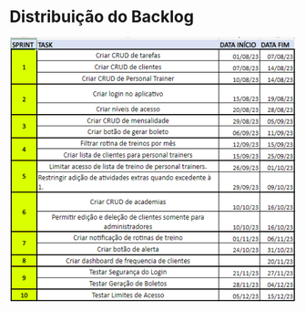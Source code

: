 # Distribuição do Backlog


<img src="https://github.com/FelipeASousa/trabalho_semestral_FGTI/blob/main/DistribuicaoBacklog/Distribuicao_Backlog.PNG?raw=true"/>
